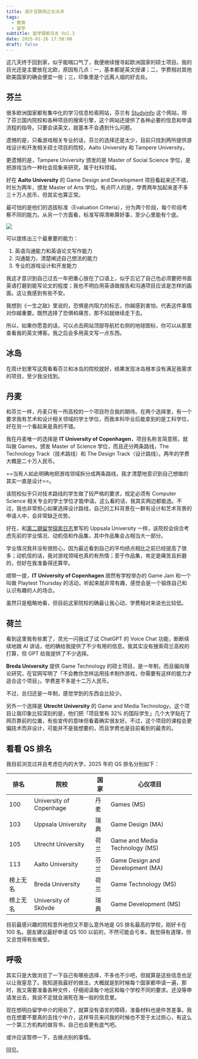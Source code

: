 ```yaml
---
title: 溺于互联网之北冰洋
tags:
  - 教育
  - 留学
subtitle: 留学探索日志 Vol.3
date: 2025-01-26 17:58:00
draft: false
---
```


这几天终于回到家，似乎能喘口气了，我便继续搜寻起欧洲国家的硕士项目。我的目光还是主要放在北欧，原因有几点：一，基本都是英文授课；二，学费相对其他欧美国家的确会便宜一些；三，印象里是个远离人烟的好去处。

<!--more-->

## 芬兰

很多欧洲国家都有集中化的学习信息检索网站，芬兰有 [Studyinfo](https://opintopolku.fi/konfo/en/) 这个网站，除了芬兰国内院校和各种项目的搜索引擎，这个网站还提供了各种必要的信息和申请流程的指导。只要会读英文，就基本不会遇到什么问题。

遗憾的是，只看游戏相关专业的话，芬兰的选择还是太少，目前只找到两所提供游戏设计和开发相关硕士项目的院校，Aalto University 和 Tampere University。

更遗憾的是，Tampere University 颁发的是 Master of Social Science 学位，是把游戏当作一种社会现象来研究，属于社科领域。

好在 **Aalto University** 的 Game Design and Development 项目看起来还不错，时长为两年，颁发 Master of Arts 学位。有点吓人的是，学费两年加起来差不多三十万人民币，但其实也算正常。

最可怕的是他们的选拔标准（Evaluation Criteria），分为两个阶段，每个阶段考察不同的能力。从另一个方面看，标准写得清晰算好事，至少心里能有个底。

![](https://image.guhub.cn/uPic/2025/01/image-20250126154128339.png)

可以提炼出三个最重要的能力：

1. 英语沟通能力和英语论文写作能力
2. 沟通能力，清楚阐述自己想法的能力
3. 专业的游戏设计和开发能力

我这才意识到自己过去一年把重心放在了口语上，似乎忘记了自己也必须要把书面英语打磨到能写论文的程度；我也不明白用英语做报告和沟通项目应该是怎样的画面。这让我感到有些不安。

我想到《一生之敌》里说的，恐惧是内阻力的标志，你越感到害怕，代表这件事情对你越重要。既然选择了恐惧和痛苦，那不如就继续走下去。

所以，如果你愿意的话，可以点击网站顶部导航栏右侧的地球图标，你可以从那里查看我的英文博客。我之后会多用英文写一点东西。

## 冰岛

在周计划里写这周看看芬兰和冰岛的院校就好，结果发现冰岛根本没有满足我需求的项目，至少我没找到。

## 丹麦

和芬兰一样，丹麦只有一所高校的一个项目符合我的期待。在两个选择里，有一个要求我有艺术和设计相关领域的学士学位，而我本科毕业后能拿到的是工科学位，好在另一个看起来是真的不错。

我在丹麦唯一的选择是 **IT University of Copenhagen**，项目名称言简意赅，就叫做 Games，颁发 Master of Science 学位，而且还分两条路线，The Technology Track（技术路线）和 The Design Track（设计路线）。两年的学费大概是二十万人民币。

==当有人如此明确地把游戏领域拆分成两条路线，我才清楚地意识到自己想做的其实一直是设计==。

该院校似乎只对技术路线的学生做了较严格的要求，规定必须有 Computer Science 相关专业的学士学位才能申请。这么看的话，我其实两边都能选。不过，我也非常担心如果选择设计路线，自己的工科背景在一群有设计和艺术背景的申请人中，会非常缺乏优势。

好在，和[第二期留学探索日志](/posts/留学探索日志-vol-2/)里写的 Uppsala University 一样，该院校会综合考虑先前的学业情况、动机信和作品集，其中作品集会占相当大一部分。

学业情况我并没有很担心，因为最近看到自己的平均绩点相比之前已经提高了很多；动机信的话，我对游戏领域也真的有热情；至于作品集，肯定是痛苦且折磨的，但好在我准备得还算早。

顺带一提，**IT University of Copenhagen** 居然有学校举办的 Game Jam 和一个叫做 Playtest Thursday 的活动，听起来就非常有趣，感觉会是一个锻炼自己和认识有趣的人的场合。

虽然只是粗略地看，但目前这家院校的确最让我心动，学费相对来说也比较低。

## 荷兰

看到这里我有些累了，灵光一闪我试了试 ChatGPT 的 Voice Chat 功能，断断续续地跟 AI 讲话，他的确给我提供了不少有用的信息。我其实没有搜索荷兰高校的打算，但 GPT 给我提供了不少选择。

**Breda University** 提供 Game Technology 的硕士项目，是一年制，而且偏向理论研究，在官网写明了「不会教你怎样运用技术制作游戏，你需要有这样的能力才适合这个项目」。学费差不多是十二万人民币。

不过，总归还是一年制，感觉学到的东西会比较少。

另外一个选择是 **Utrecht University** 的 Game and Media Technology。这个项目让我印象比较深刻的是，他们把「项目里有 32% 的国际学生」几个大字贴在了网页靠前的位置，有些宣传的意味但看着确实很友好。不过，这个项目的课程会更偏技术而非设计，可能并不是我想要的，而且学费也是目前看到的最贵的。

## 看看 QS 排名

我目前浏览过并且考虑在内的大学，2025 年的 QS 排名分别如下：

<div class="outbox">

| 排名     | 院校                    | 国家 | 心仪项目                         |
| -------- | ----------------------- | ---- | -------------------------------- |
| 100      | University of Copenhage | 丹麦 | Games (MS)                       |
| 103      | Uppsala University      | 瑞典 | Game Design (MA)                 |
| 105      | Utrecht University      | 荷兰 | Game and Media Technology (MS)   |
| 113      | Aalto University        | 芬兰 | Game Design and Development (MA) |
| 榜上无名 | Breda University        | 荷兰 | Game Technology (MS)             |
| 榜上无名 | University of Skövde    | 瑞典 | Game Development (MS)            |

</div>

目前最感兴趣的院校意外地但又不那么意外地是 QS 排名最高的学校，刚好卡在 100 名。朋友建议最好申请 QS 100 以前的，不然可能会亏本，我觉得有道理，但又总觉得有些难受。

## 呼吸

其实只是大致浏览了一下自己有哪些选择，不多也不少吧，但就算是这些信息也足以让我窒息了。我知道我最好的做法，大概就是到时候每个国家都申请一遍，那时，我又需要准备各种文件，仔细阅读每个地区和每个学校不同的要求。还没等申请发出去，我说不定就会溺死在海一般的信息里。

现在想明白留学中介的用处了，就算没有语言的障碍，准备材料也是件苦差事。我也在想要不要真的去找个中介，这样导员来问我的时候也不至于太过担心，有这么一个第三方机构的做背书，自己也会更有底气吧。

或许应该暂停一下，去做点别的事情。

回见。